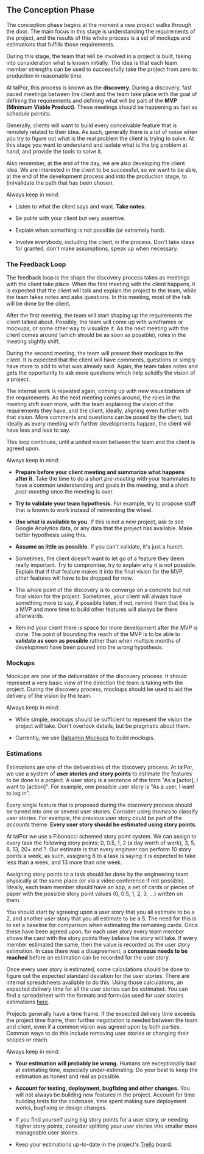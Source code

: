 ## The Conception Phase

The conception phase begins at the moment a new project walks through
the door. The main focus in this stage is understanding the
requirements of the project, and the results of this whole process is
a set of mockups and estimations that fulfills those requirements.

During this stage, the team that will be involved in a project is
built, taking into consideration what is known initially. The idea is
that each team member strengths can be used to successfully take the
project from zero to production in reasonable time.

At talPor, this process is known as the **discovery**. During a
discovery, fast paced meetings between the client and the team take
place with the goal of defining the requirements and defining what
will be part of the **MVP (Minimum Viable Product)**. These meetings
should be happening as fast as schedule permits.

Generally, clients will want to build every conceivable feature that
is remotely related to their idea. As such, generally there is a lot
of noise when you try to figure out what is the real problem the
client is trying to solve. At this stage you want to understand and
isolate what is the big problem at hand, and provide the tools to
solve it.

Also remember, at the end of the day, we are also developing the
client idea. We are interested in the client to be successful, so we
want to be able, at the end of the development process and into the
production stage, to (in)validate the path that has been chosen.

Always keep in mind:

- Listen to what the client says and want. **Take notes**.

- Be polite with your client but very assertive.

- Explain when something is not possible (or extremely hard).

- Involve everybody, including the client, in the process. Don't take
  ideas for granted, don't make assumptions, speak up when necessary.

### The Feedback Loop

The feedback loop is the shape the discovery process takes as meetings
with the client take place. When the first meeting with the client
happens, it is expected that the client will talk and explain the
project to the team, while the team takes notes and asks questions. In
this meeting, most of the talk will be done by the client.

After the first meeting, the team will start shaping up the
requirements the client talked about. Possibly, the team will come up
with wireframes or mockups, or some other way to visualize it. As the
next meeting with the client comes around (which should be as soon as
possible), roles in the meeting slightly shift.

During the second meeting, the team will present their mockups to the
client. It is expected that the client will have comments, questions
or simply have more to add to what was already said. Again, the team
takes notes and gets the opportunity to ask more questions which help
solidify the vision of a project.

The internal work is repeated again, coming up with new visualizations
of the requirements. As the next meeting comes around, the roles in
the meeting shift even more, with the team explaining the vision of
the requirements they have, and the client, ideally, aligning even
further with that vision. More comments and questions can be posed by
the client, but ideally as every meeting with further developments
happen, the client will have less and less to say.

This loop continues, until a united vision between the team and the
client is agreed upon.

Always keep in mind:

- **Prepare before your client meeting and summarize what happens after
  it.** Take the time to do a short *pre-meeting* with your teammates to
  have a common understanding and goals in the meeting, and a short
  *post-meeting* once the meeting is over.

- **Try to validate your team hypothesis.** For example, try to propose
  stuff that is known to work instead of reinventing the wheel.

- **Use what is available to you.** If this is not a new project, ask to
  see Google Analytics data, or any data that the project has
  available. Make better hypothesis using this.

- **Assume as little as possible.** If you can't validate, it's just a
  hunch.

- Sometimes, the client doesn't want to let go of a feature they deem
  really important. Try to compromise, try to explain why it is not
  possible. Explain that if that feature makes it into the final
  vision for the MVP, other features will have to be dropped for now.

- The whole point of the discovery is to converge on a concrete but
  not final vision for the project. Sometimes, your client will always
  have something more to say, if possible listen, if not, remind them
  that this is a MVP and more time to build other features will always
  be there afterwards.

- Remind your client there is space for more development after the MVP
  is done. The point of bounding the reach of the MVP is to be able to
  **validate as soon as possible** rather than when multiple months of
  development have been poured into the wrong hypothesis.

### Mockups

Mockups are one of the deliverables of the discovery process. It
should represent a very basic view of the direction the team is taking
with the project. During the discovery process, mockups should be used
to aid the delivery of the vision by the team.

Always keep in mind:

- While simple, mockups should be sufficient to represent the vision
  the project will take. Don't overlook details, but be pragmatic
  about them.

- Currently, we use [Balsamiq Mockups](https://balsamiq.com/) to build
  mockups.

### Estimations

Estimations are one of the deliverables of the discovery process. At
talPor, we use a system of **user stories and story points** to
estimate the features to be done in a project. A user story is a sentence of
the form "As a [actor], I want to [action]". For example, one possible
user story is "As a user, I want to log in".

Every single feature that is proposed during the discovery process
should be turned into one or several user stories. Consider using
*themes* to classify user stories. For example, the previous user
story could be part of the *accounts* theme. **Every user story should
be estimated using story points.**

At talPor we use a Fibonacci schemed story point system. We can assign
to every task the following story points: 0, 0.5, 1, 2 (a day worth of
work), 3, 5, 8, 13, 20+ and ?. Our estimate is that every engineer can perform 10
story points a week, as such, assigning 8 to a task is saying it is
expected to take less than a week, and 13 more than one week.

Assigning story points to a task should be done by the engineering
team physically at the same place (or via a video conference if not
possible). Ideally, each team member should have an app, a set of cards or 
pieces of paper with the possible story point values (0, 0.5, 1, 2, 3, ...) 
written on them.

You should start by agreeing upon a user story that you all
estimate to be a 2, and another user story that you all estimate to be a 5.
The need for this is to set a baseline for comparison when estimating the
remaining cards. Once these have been agreed upon, for each user story
every team member shows the card with the story points they believe the
story will take. If every member estimated the same, then the value is
recorded as the user story estimation. In case there was a disagreement,
a **consensus needs to be reached** before an estimation can be recorded
for the user story.

Once every user story is estimated, some calculations should be done
to figure out the expected standard deviation for the user
stories. There are internal spreadsheets available to do this. Using
those calculations, an expected delivery time for all the user stories
can be estimated. You can find a spreadsheet with the formats and 
formulas used for *user stories* estimations [here](https://docs.google.com/spreadsheets/d/1g554iY7PNtkny7SXp96G6VEJJrEuNuWEioT5Hu96fHU/edit#gid=0).

Projects generally have a time frame. If the expected delivery time
exceeds the project time frame, then further negotiation is needed
between the team and client, even if a common vision was agreed upon
by both parties. Common ways to do this include removing user stories
or changing their scopes or reach.

Always keep in mind:

- **Your estimation will probably be wrong.** Humans are exceptionally
  bad at estimating time, especially under-estimating. Do your best to
  keep the estimation as honest and real as possible.

- **Account for testing, deployment, bugfixing and other changes.**
  You will not always be building new features in the project. Account
  for time building tests for the codebase, time spent making sure
  deployment works, bugfixing or design changes.

- If you find yourself using big story points for a user story, or
  needing higher story points, consider splitting your user stories
  into smaller more manageable user stories.

- Keep your estimations up-to-date in the project's [Trello](https://trello.com)
  board.
